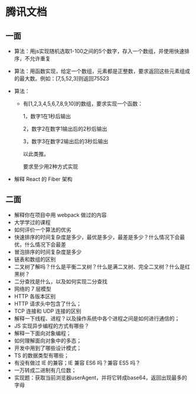 # 腾讯文档

## 一面

*   算法：用js实现随机选取1-100之间的5个数字，存入一个数组，并使用快速排序，不允许重复

*   算法：用函数实现，给定一个数组，元素都是正整数，要求返回这些元素组成的最大数。例如：[7,5,52,3]则返回75523

*   算法：

    *   有[1,2,3,4,5,6,7,8,9,10]的数组，要求实现一个函数：

        1，数字1在1秒后输出

        2，数字2在数字1输出后的2秒后输出

        3，数字3在数字2输出后的3秒后输出

        以此类推。

        要求至少用2种方式实现

*   解释 React 的 Fiber 架构

## 二面

*   解释你在项目中用 webpack 做过的内容
*   大学学过的课程
*   如何评价一个算法的优劣
*   快速排序的时间复杂度是多少，最优是多少，最差是多少？什么情况下会最优，什么情况下会最差
*   冒泡排序的时间复杂度是多少
*   链表和数组的区别
*   二叉树了解吗？什么是平衡二叉树？什么是满二叉树、完全二叉树？什么是红黑树？
*   二分查找是什么，以及如何实现二分查找
*   网络的 7 层模型
*   HTTP 各版本区别
*   HTTP 请求头中包含了什么；
*   TCP 连接和 UDP 连接的区别
*   解释一下线程、进程？以及操作系统中各个进程之间是如何进行通信的；
*   JS 实现异步编程的方式有哪些？
*   解释一下面向对象编程；
*   如何理解面向对象中的多态；
*   开发中用到了哪些设计模式；
*   TS 的数据类型有哪些；
*   有没有做过 IE 的兼容；IE 兼容 ES6 吗？兼容 ES5 吗？
*   一万转成二进制有几位数；
*   实现题：获取当前浏览器userAgent，并将它转成base64，返回出现最多的字母

